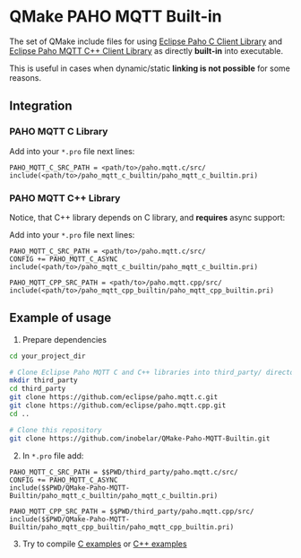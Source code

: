 # QMake PAHO MQTT Built-in

The set of QMake include files for using [Eclipse Paho C Client Library](https://github.com/eclipse/paho.mqtt.c) and [Eclipse Paho MQTT C++ Client Library](https://github.com/eclipse/paho.mqtt.cpp) as directly **built-in** into executable. 

This is useful in cases when dynamic/static **linking is not possible** for some reasons.

## Integration

### PAHO MQTT C Library

Add into your `*.pro` file next lines:

```qmake
PAHO_MQTT_C_SRC_PATH = <path/to>/paho.mqtt.c/src/
include(<path/to>/paho_mqtt_c_builtin/paho_mqtt_c_builtin.pri)
```

### PAHO MQTT C++ Library

Notice, that C++ library depends on C library, and **requires** async support:

Add into your `*.pro` file next lines:

```qmake
PAHO_MQTT_C_SRC_PATH = <path/to>/paho.mqtt.c/src/
CONFIG += PAHO_MQTT_C_ASYNC
include(<path/to>/paho_mqtt_c_builtin/paho_mqtt_c_builtin.pri)

PAHO_MQTT_CPP_SRC_PATH = <path/to>/paho.mqtt.cpp/src/
include(<path/to>/paho_mqtt_cpp_builtin/paho_mqtt_cpp_builtin.pri)
```

## Example of usage

1. Prepare dependencies

```bash
cd your_project_dir

# Clone Eclipse Paho MQTT C and C++ libraries into third_party/ directory
mkdir third_party
cd third_party
git clone https://github.com/eclipse/paho.mqtt.c.git
git clone https://github.com/eclipse/paho.mqtt.cpp.git
cd ..

# Clone this repository
git clone https://github.com/inobelar/QMake-Paho-MQTT-Builtin.git
```

2. In `*.pro` file add:

```qmake
PAHO_MQTT_C_SRC_PATH = $$PWD/third_party/paho.mqtt.c/src/
CONFIG += PAHO_MQTT_C_ASYNC
include($$PWD/QMake-Paho-MQTT-Builtin/paho_mqtt_c_builtin/paho_mqtt_c_builtin.pri)

PAHO_MQTT_CPP_SRC_PATH = $$PWD/third_party/paho.mqtt.cpp/src/
include($$PWD/QMake-Paho-MQTT-Builtin/paho_mqtt_cpp_builtin/paho_mqtt_cpp_builtin.pri)
```

3. Try to compile [C examples](https://github.com/eclipse/paho.mqtt.c/tree/master/src/samples) or [C++ examples](https://github.com/eclipse/paho.mqtt.cpp/tree/master/src/samples)
